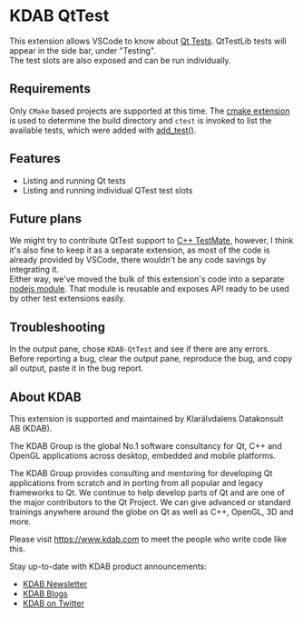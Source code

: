 # KDAB QtTest

This extension allows VSCode to know about [Qt Tests](https://doc.qt.io/qt-6/qtest-overview.html). QtTestLib tests will appear in the side bar, under "Testing".<br>
The test slots are also exposed and can be run individually.

## Requirements

Only `CMake` based projects are supported at this time. The [cmake extension](https://marketplace.visualstudio.com/items?itemName=ms-vscode.cmake-tools) is used to determine
the build directory and `ctest` is invoked to list the available tests, which were added with [add_test()](https://cmake.org/cmake/help/latest/command/add_test.html).

## Features
- Listing and running Qt tests
- Listing and running individual QTest test slots

## Future plans

We might try to contribute QtTest support to [C++ TestMate](https://marketplace.visualstudio.com/items?itemName=matepek.vscode-catch2-test-adapter), however, I think it's also fine to keep it as a separate extension, as most of the code is already provided by VSCode, there wouldn't be any code savings by integrating it.
<br>
Either way, we've moved the bulk of this extension's code into a separate [nodejs module](https://www.npmjs.com/package/@iamsergio/qttest-utils). That module is reusable and exposes API ready to be used by other test extensions easily.


## Troubleshooting

In the output pane, chose `KDAB-QtTest` and see if there are any errors.<br>
Before reporting a bug, clear the output pane, reproduce the bug, and copy all output, paste it in the bug report.

## About KDAB

This extension is supported and maintained by Klarälvdalens Datakonsult AB (KDAB).

The KDAB Group is the global No.1 software consultancy for Qt, C++ and
OpenGL applications across desktop, embedded and mobile platforms.

The KDAB Group provides consulting and mentoring for developing Qt applications
from scratch and in porting from all popular and legacy frameworks to Qt.
We continue to help develop parts of Qt and are one of the major contributors
to the Qt Project. We can give advanced or standard trainings anywhere
around the globe on Qt as well as C++, OpenGL, 3D and more.

Please visit <https://www.kdab.com> to meet the people who write code like this.

Stay up-to-date with KDAB product announcements:

- [KDAB Newsletter](https://news.kdab.com)
- [KDAB Blogs](https://www.kdab.com/category/blogs)
- [KDAB on Twitter](https://twitter.com/KDABQt)

